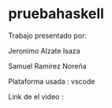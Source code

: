 # pruebahaskell
Trabajo presentado por:

Jeronimo Alzate Isaza
 
Samuel Ramirez Noreña
 

Plataforma usada : vscode
  
 
Link de el video :
